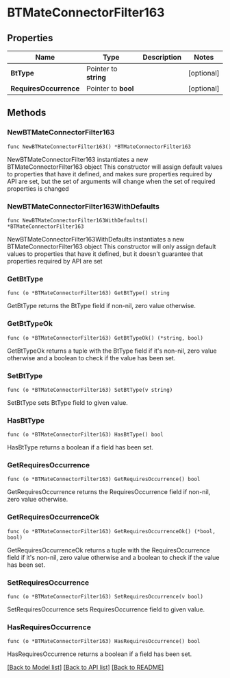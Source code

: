 # BTMateConnectorFilter163

## Properties

Name | Type | Description | Notes
------------ | ------------- | ------------- | -------------
**BtType** | Pointer to **string** |  | [optional] 
**RequiresOccurrence** | Pointer to **bool** |  | [optional] 

## Methods

### NewBTMateConnectorFilter163

`func NewBTMateConnectorFilter163() *BTMateConnectorFilter163`

NewBTMateConnectorFilter163 instantiates a new BTMateConnectorFilter163 object
This constructor will assign default values to properties that have it defined,
and makes sure properties required by API are set, but the set of arguments
will change when the set of required properties is changed

### NewBTMateConnectorFilter163WithDefaults

`func NewBTMateConnectorFilter163WithDefaults() *BTMateConnectorFilter163`

NewBTMateConnectorFilter163WithDefaults instantiates a new BTMateConnectorFilter163 object
This constructor will only assign default values to properties that have it defined,
but it doesn't guarantee that properties required by API are set

### GetBtType

`func (o *BTMateConnectorFilter163) GetBtType() string`

GetBtType returns the BtType field if non-nil, zero value otherwise.

### GetBtTypeOk

`func (o *BTMateConnectorFilter163) GetBtTypeOk() (*string, bool)`

GetBtTypeOk returns a tuple with the BtType field if it's non-nil, zero value otherwise
and a boolean to check if the value has been set.

### SetBtType

`func (o *BTMateConnectorFilter163) SetBtType(v string)`

SetBtType sets BtType field to given value.

### HasBtType

`func (o *BTMateConnectorFilter163) HasBtType() bool`

HasBtType returns a boolean if a field has been set.

### GetRequiresOccurrence

`func (o *BTMateConnectorFilter163) GetRequiresOccurrence() bool`

GetRequiresOccurrence returns the RequiresOccurrence field if non-nil, zero value otherwise.

### GetRequiresOccurrenceOk

`func (o *BTMateConnectorFilter163) GetRequiresOccurrenceOk() (*bool, bool)`

GetRequiresOccurrenceOk returns a tuple with the RequiresOccurrence field if it's non-nil, zero value otherwise
and a boolean to check if the value has been set.

### SetRequiresOccurrence

`func (o *BTMateConnectorFilter163) SetRequiresOccurrence(v bool)`

SetRequiresOccurrence sets RequiresOccurrence field to given value.

### HasRequiresOccurrence

`func (o *BTMateConnectorFilter163) HasRequiresOccurrence() bool`

HasRequiresOccurrence returns a boolean if a field has been set.


[[Back to Model list]](../README.md#documentation-for-models) [[Back to API list]](../README.md#documentation-for-api-endpoints) [[Back to README]](../README.md)


